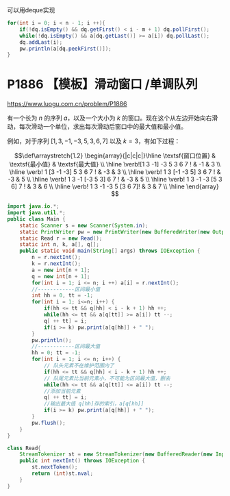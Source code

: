 可以用deque实现

```java
for(int i = 0; i < n - 1; i ++){
	if(!dq.isEmpty() && dq.getFirst() < i - m + 1) dq.pollFirst();
 	while(!dq.isEmpty() && a[dq.getLast()] >= a[i]) dq.pollLast();
 	dq.addLast(i);
 	pw.println(a[dq.peekFirst()]);
} 
```



# P1886 【模板】滑动窗口 /单调队列

https://www.luogu.com.cn/problem/P1886

有一个长为 $n$ 的序列 $a$，以及一个大小为 $k$ 的窗口。现在这个从左边开始向右滑动，每次滑动一个单位，求出每次滑动后窗口中的最大值和最小值。

例如，对于序列 $[1,3,-1,-3,5,3,6,7]$ 以及 $k = 3$，有如下过程：

$$\def\arraystretch{1.2}
\begin{array}{|c|c|c|}\hline
\textsf{窗口位置} & \textsf{最小值} & \textsf{最大值} \\ \hline
\verb![1   3  -1] -3   5   3   6   7 ! & -1 & 3 \\ \hline
\verb! 1  [3  -1  -3]  5   3   6   7 ! & -3 & 3 \\ \hline
\verb! 1   3 [-1  -3   5]  3   6   7 ! & -3 & 5 \\ \hline
\verb! 1   3  -1 [-3   5   3]  6   7 ! & -3 & 5 \\ \hline
\verb! 1   3  -1  -3  [5   3   6]  7 ! & 3 & 6 \\ \hline
\verb! 1   3  -1  -3   5  [3   6   7]! & 3 & 7 \\ \hline
\end{array}
$$

```java
import java.io.*;
import java.util.*;
public class Main {
    static Scanner s = new Scanner(System.in);
    static PrintWriter pw = new PrintWriter(new BufferedWriter(new OutputStreamWriter(System.out)));
    static Read r = new Read();
    static int n, k, a[], q[];
    public static void main(String[] args) throws IOException {
    	n = r.nextInt();
    	k = r.nextInt();
    	a = new int[n + 1];
    	q = new int[n + 1];
    	for(int i = 1; i <= n; i ++) a[i] = r.nextInt();
    	//------------区间最小值
    	int hh = 0, tt = -1;
    	for(int i = 1; i<=n; i++) {
    		if(hh <= tt && q[hh] < i - k + 1) hh ++;
    		while(hh <= tt && a[q[tt]] >= a[i]) tt --;
    		q[ ++ tt] = i;
    		if(i >= k) pw.print(a[q[hh]] + " ");
    	}
    	pw.println();
    	//------------区间最大值
    	hh = 0; tt = -1;
    	for(int i = 1; i <= n; i++) {
    		// 队头元素不在维护范围内了
    		if(hh <= tt && q[hh] < i - k + 1) hh ++; 
    		// 队尾元素比当前元素小，不可能为区间最大值，删去
    		while(hh <= tt && a[q[tt]] <= a[i]) tt --;
    		//添加当前元素
    		q[ ++ tt] = i;
    		//输出最大值 q[hh]存的索引，a[q[hh]]	
    		if(i >= k) pw.print(a[q[hh]] + " ");
    	}
	    pw.flush();
    }
}

class Read{
	StreamTokenizer st = new StreamTokenizer(new BufferedReader(new InputStreamReader(System.in)));
	public int nextInt() throws IOException {
		st.nextToken();
		return (int)st.nval;
	}
}
```

